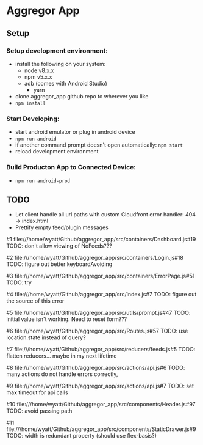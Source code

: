 # Aggregor App
## Setup
### Setup development environment:
- install the following on your system:
  - node v8.x.x
  - npm v5.x.x
  - adb (comes with Android Studio)
	- yarn
- clone aggregor_app github repo to wherever you like
- ```npm install```
### Start Developing:
- start android emulator or plug in android device
- ```npm run android```
- if another command prompt doesn't open automatically: ```npm start```
- reload development environment
### Build Producton App to Connected Device:
- ```npm run android-prod```
## TODO

- Let client handle all url paths with custom Cloudfront error handler: 404 -> index.html
- Prettify empty feed/plugin messages

#1	file:///home/wyatt/Github/aggregor_app/src/containers/Dashboard.js#19
	TODO: don't allow viewing of NoFeeds???

#2	file:///home/wyatt/Github/aggregor_app/src/containers/Login.js#18
	TODO: figure out better keyboardAvoiding

#3	file:///home/wyatt/Github/aggregor_app/src/containers/ErrorPage.js#51
	TODO: try <Link to="/login" component={Touchable}/>

#4	file:///home/wyatt/Github/aggregor_app/src/index.js#7
	TODO: figure out the source of this error

#5	file:///home/wyatt/Github/aggregor_app/src/utils/prompt.js#47
	TODO: initial value isn't working. Need to reset form???

#6	file:///home/wyatt/Github/aggregor_app/src/Routes.js#57
	TODO: use location.state instead of query?

#7	file:///home/wyatt/Github/aggregor_app/src/reducers/feeds.js#5
	TODO: flatten reducers... maybe in my next lifetime

#8	file:///home/wyatt/Github/aggregor_app/src/actions/api.js#6
	TODO: many actions do not handle errors correctly, 

#9	file:///home/wyatt/Github/aggregor_app/src/actions/api.js#7
	TODO: set max timeout for api calls

#10	file:///home/wyatt/Github/aggregor_app/src/components/Header.js#97
	TODO: avoid passing path

#11	file:///home/wyatt/Github/aggregor_app/src/components/StaticDrawer.js#9
	TODO: width is redundant property (should use flex-basis?)